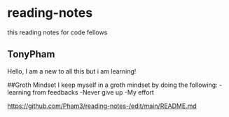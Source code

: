 # reading-notes
this reading notes for code fellows 

## TonyPham
Hello, I am a new to all this but i am learning!

##Groth Mindset 
I keep myself in a groth mindset by doing the following:
-learning from feedbacks 
-Never give up
-My effort 





https://github.com/Pham3/reading-notes-/edit/main/README.md
